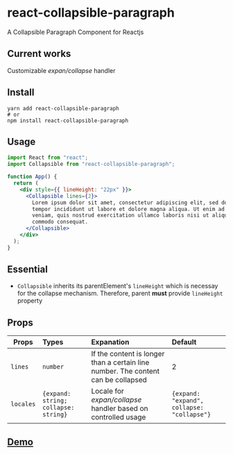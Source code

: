 # react-collapsible-paragraph

A Collapsible Paragraph Component for Reactjs

## Current works

Customizable _expan/collapse_ handler

## Install

```shell
yarn add react-collapsible-paragraph
# or
npm install react-collapsible-paragraph
```

## Usage

```jsx
import React from "react";
import Collapsible from "react-collapsible-paragraph";

function App() {
  return (
    <div style={{ lineHeight: "22px" }}>
      <Collapsible lines={2}>
        Lorem ipsum dolor sit amet, consectetur adipiscing elit, sed do eiusmod
        tempor incididunt ut labore et dolore magna aliqua. Ut enim ad minim
        veniam, quis nostrud exercitation ullamco laboris nisi ut aliquip ex ea
        commodo consequat.
      </Collapsible>
    </div>
  );
}
```

## Essential

- `Collapsible` inherits its parentElement's `lineHeight` which is necessay for the collapse mechanism. Therefore, parent **must** provide `lineHeight` property

## Props

| Props     | Types                                | Expanation                                                                        | Default                                    |
| --------- | :----------------------------------- | :-------------------------------------------------------------------------------- | :----------------------------------------- |
| `lines`   | `number`                             | If the content is longer than a certain line number. The content can be collapsed | 2                                          |
| `locales` | `{expand: string; collapse: string}` | Locale for _expan/collapse_ handler based on controlled usage                     | `{expand: "expand", collapse: "collapse"}` |

## [Demo](https://codesandbox.io/s/demo-react-collapsible-paragraph-ifh1y)
